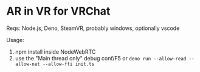 # AR in VR for VRChat

Reqs: Node.js, Deno, SteamVR, probably windows, optionally vscode

Usage: 
1. npm install inside NodeWebRTC
2. use the "Main thread only" debug conf/F5 or `deno run --allow-read --allow-net --allow-ffi init.ts`

